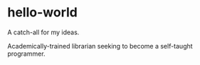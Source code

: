 # hello-world
A catch-all for my ideas.

Academically-trained librarian seeking to become a self-taught programmer.
